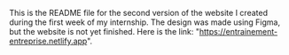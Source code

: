 This is the README file for the second version of the website I created during the first week of my internship. The design was made using Figma, but the website is not yet finished. Here is the link: "https://entrainement-entreprise.netlify.app".
